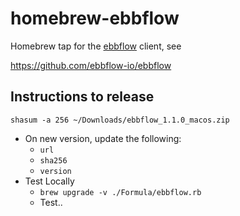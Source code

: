 # homebrew-ebbflow
Homebrew tap for the [ebbflow](https://ebbflow.io) client, see

https://github.com/ebbflow-io/ebbflow

## Instructions to release

```
shasum -a 256 ~/Downloads/ebbflow_1.1.0_macos.zip
```

- On new version, update the following:
  - `url`
  - `sha256`
  - `version`
- Test Locally
  - `brew upgrade -v ./Formula/ebbflow.rb`
  - Test..
